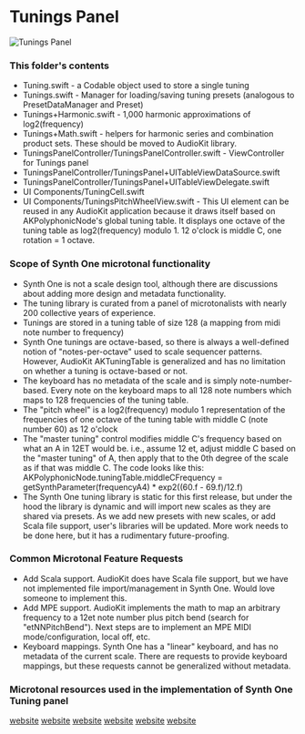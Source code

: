 #  Tunings Panel

![Tunings Panel](http://audiokit.io/synthone/tuningsPanel.png)

### This folder's contents
* Tuning.swift - a Codable object used to store a single tuning
* Tunings.swift - Manager for loading/saving tuning presets (analogous to PresetDataManager and Preset)
* Tunings+Harmonic.swift - 1,000 harmonic approximations of log2(frequency)
* Tunings+Math.swift - helpers for harmonic series and combination product sets.  These should be moved to AudioKit library.
* TuningsPanelController/TuningsPanelController.swift - ViewController for Tunings panel
* TuningsPanelController/TuningsPanel+UITableViewDataSource.swift
* TuningsPanelController/TuningsPanel+UITableViewDelegate.swift
* UI Components/TuningCell.swift
* UI Components/TuningsPitchWheelView.swift - This UI element can be reused in any AudioKit application because it draws itself based on AKPolyphonicNode's global tuning table.  It displays one octave of the tuning table as log2(frequency) modulo 1.  12 o'clock is middle C, one rotation = 1 octave.

### Scope of Synth One microtonal functionality
* Synth One is not a scale design tool, although there are discussions about adding more design and metadata functionality.
* The tuning library is curated from a panel of microtonalists with nearly 200 collective years of experience.
* Tunings are stored in a tuning table of size 128 (a mapping from midi note number to frequency)
* Synth One tunings are octave-based, so there is always a well-defined notion of "notes-per-octave" used to scale sequencer patterns.  However, AudioKit AKTuningTable is generalized and has no limitation on whether a tuning is octave-based or not.
* The keyboard has no metadata of the scale and is simply note-number-based. Every note on the keyboard maps to all 128 note numbers which maps to 128 frequencies of the tuning table.
* The "pitch wheel" is a log2(frequency) modulo 1 representation of the frequencies of one octave of the tuning table with middle C (note number 60) as 12 o'clock
* The "master tuning" control modifies middle C's frequency based on what an A in 12ET would be. i.e., assume 12 et, adjust middle C based on the "master tuning" of A, then apply that to the 0th degree of the scale as if that was middle C. The code looks like this:
AKPolyphonicNode.tuningTable.middleCFrequency = getSynthParameter(frequencyA4) * exp2((60.f - 69.f)/12.f)
* The Synth One tuning library is static for this first release, but under the hood the library is dynamic and will import new scales as they are shared via presets. As we add new presets with new scales, or add Scala file support, user's libraries will be updated. More work needs to be done here, but it has a rudimentary future-proofing.

### Common Microtonal Feature Requests
* Add Scala support.  AudioKit does have Scala file support, but we have not implemented file import/management in Synth One.  Would love someone to implement this.
* Add MPE support.  AudioKit implements the math to map an arbitrary frequency to a 12et note number plus pitch bend (search for "etNNPitchBend").  Next steps are to implement an MPE MIDI mode/configuration, local off, etc.
* Keyboard mappings.  Synth One has a "linear" keyboard, and has no metadata of the current scale.  There are requests to provide keyboard mappings, but these requests cannot be generalized without metadata.


### Microtonal resources used in the implementation of Synth One Tuning panel
[website](http://anaphoria.com/wilson.html)
[website](http://anaphoria.com/wilsonbasic.html)
[website](http://anaphoria.com/wilsonscaletree.html)
[website](http://anaphoria.com/wilsondiamondcoprime.html)
[website](http://anaphoria.com/wilsoncps.html)
[website](http://anaphoria.com/wilsonmeru.html)


